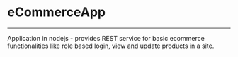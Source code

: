 # eCommerceApp
---------------------------------------------------------------------------------
Application in nodejs - provides REST service for basic ecommerce functionalities like role based login, view and update products in a site.

